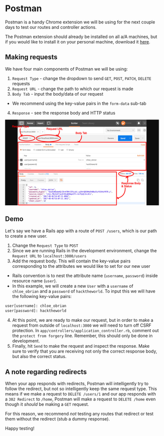 # Postman

Postman is a handy Chrome extension we will be using for the next couple days to test our routes and controller actions.

The Postman extension should already be installed on all a/A machines, but if you would like to install it on your personal machine, download it [here][download_link].

## Making requests

We have four main components of Postman we will be using:
1. `Request Type` - change the dropdown to send `GET`, `POST`, `PATCH`, `DELETE` requests
2. `Request URL` - change the path to which our request is made
3. `Body Tab` - input the body/data of our request
  - We recommend using the key-value pairs in the `form-data` sub-tab
4. `Response` - see the response body and HTTP status

![Image of Postman App][overview_img]

## Demo

Let's say we have a Rails app with a route of `POST /users`, which is our path to create a new user.

1. Change the `Request Type` to `POST`
2. Since we are running Rails in the development environment, change the `Request URL` to `localhost:3000/users`
3. Add the request body. This will contain the key-value pairs corresponding to the attributes we would like to set for our new user
  - Rails convention is to nest the attribute name (`username`, `password`) inside resource name (`user`).
  - In this example, we will create a new `User` with a `username` of `chloe_obrian` and a `password` of `hacktheworld`. To input this we will have the following key-value pairs:
  ```txt
  user[username]: chloe_obrian
  user[password]: hacktheworld
  ```
4. At this point, we are ready to make our request, but in order to make a request from outside of `localhost:3000` we will need to turn off CSRF protection. In `app/controllers/application_controller.rb`, comment out the `protect from forgery` line. Remember, this should only be done in development.
5. Finally, hit `Send` to make the request and inspect the response. Make sure to verify that you are receiving not only the correct response body, but also the correct status.

## A note regarding redirects

When your app responds with redirects, Postman will intelligently try to follow the redirect, but not so intelligently keep the same request type. This means if we make a request to `DELETE /users/1` and our app responds with a `302 Redirect` to `/home`, Postman will make a request to `DELETE /home` even though it _should_ be making a `GET` request.

For this reason, we recommend _not_ testing any routes that redirect or test them without the redirect (stub a dummy response).

Happy testing!

[download_link]: https://www.getpostman.com/
[overview_img]: ../assets/postman_screenshot.jpg
